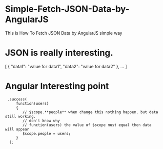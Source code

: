 # Simple-Fetch-JSON-Data-by-AngularJS
This is How To Fetch JSON Data by AngularJS simple way

# JSON is really interesting.
[
{
"data1": "value for data1",
"data2": "value for data2"
},
...
]

# Angular Interesting point

     .success(
         function(users)
         {
            // $scope.**people** when change this nothing happen. but data still working.
            // don't know why
            // function(users) the value of $scope must equal then data will appear
            $scope.people = users;
         }
      );
